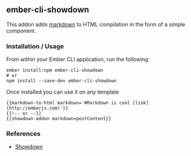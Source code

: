 ## ember-cli-showdown

This addon adds [markdown](http://en.wikipedia.org/wiki/Markdown) to HTML compilation in the form of a simple component.

### Installation / Usage

From within your Ember CLI application, run the following:

```
ember install:npm ember-cli-showdown
# or
npm install --save-dev ember-cli-showdown
```

Once installed you can use it on any template

```
{{markdown-to-html markdown='#Markdown is cool [link](http://emberjs.com)'}}
{{!-- or --}}
{{showdown-addon markdown=postContent}}
```

### References
* [Showdown](https://github.com/coreyti/showdown)
